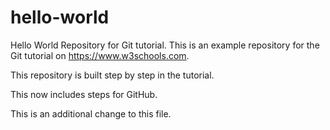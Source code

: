 # hello-world
Hello World Repository for Git tutorial.
This is an example repository for the Git tutorial on https://www.w3schools.com.

This repository is built step by step in the tutorial.

This now includes steps for GitHub.

This is an additional change to this file.
